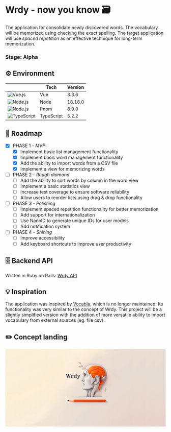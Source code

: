 # Wrdy - now you know 🗃

The application for consolidate newly discovered words. The vocabulary will be memorized using checking the exact spelling. The target application will use _spaced repetition_ as an effective technique for long-term memorization.

### Stage: Alpha

## ⚙️ Environment

|                                                                                                                                                                              | Tech       | Version |
| ---------------------------------------------------------------------------------------------------------------------------------------------------------------------------- | ---------- | ------- |
| <img height="25" src="https://user-images.githubusercontent.com/25181517/117448124-a2da9800-af3e-11eb-85d2-bd1b69b65603.png" alt="Vue.js" title="Vue.js" />                  | Vue        | 3.3.6   |
| <img height="25" src="https://user-images.githubusercontent.com/25181517/183568594-85e280a7-0d7e-4d1a-9028-c8c2209e073c.png" alt="Node.js" title="Node.js" />                | Node       | 18.18.0 |
| <img height="25" src="https://d33wubrfki0l68.cloudfront.net/2f3acb83b7d2349f2194bc38c0f22f295908dc33/43f95/img/pnpm-no-name-with-frame.svg" alt="Node.js" title="Node.js" /> | Pnpm       | 8.9.0   |
| <img height="25" src="https://user-images.githubusercontent.com/25181517/183890598-19a0ac2d-e88a-4005-a8df-1ee36782fde1.png" alt="TypeScript" title="TypeScript" />          | TypeScript | 5.2.2   |

## 🚩 Roadmap

- [x] PHASE 1 - _MVP_:
  - [x] Implement basic list management functionality
  - [x] Implement basic word management functionality
  - [x] Add the ability to import words from a CSV file
  - [x] Implement a view for memorizing words
- [ ] PHASE 2 - _Rough diamond_
  - [ ] Add the ability to sort words by column in the word view
  - [ ] Implement a basic statistics view
  - [ ] Increase test coverage to ensure software reliability
  - [ ] Allow users to reorder lists using drag & drop functionality
- [ ] PHASE 3 - _Polishing_
  - [ ] Implement spaced repetition functionality for better memorization
  - [ ] Add support for internationalization
  - [ ] Use NanoID to generate unique IDs for user models
  - [ ] Add notification system
- [ ] PHASE 4 - _Shining_
  - [ ] Improve accessibility
  - [ ] Add keyboard shortcuts to improve user productivity

## 🗄️ Backend API

Written in Ruby on Rails: [Wrdy API](https://github.com/pasikonik/wrdy-api)

## 💡 Inspiration

The application was inspired by [Vocabla](https://vocabla.com/), which is no longer maintained. Its functionality was very similar to the concept of Wrdy. This project will be a slightly simplified version with the addition of more versatile ability to import vocabulary from external sources (eg. file csv).

## ✏️ Concept landing

![landing](https://github.com/pasikonik/wrdy/blob/main/public/landing-art.jpg?raw=true)
